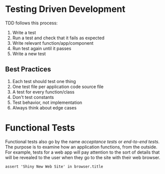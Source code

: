 # Testing Driven Development

TDD follows this process:

1. Write a test
2. Run a test and check that it fails as expected
3. Write relevant function/app/component
4. Run test again until it passes
5. Write a new test

## Best Practices

1. Each test should test one thing
2. One test file per application code source file
3. A test for every function/class
4. Don't test constants
5. Test behavior, not implementation
6. Always think about edge cases

# Functional Tests

Functional tests also go by the name *acceptance tests* or *end-to-end tests*. The purpose is to examine how an application functions, from the outside. For example, tests for a web app will pay attention to the sort of details that will be revealed to the user when they go to the site with their web browser.

`assert 'Shiny New Web Site' in browser.title`
